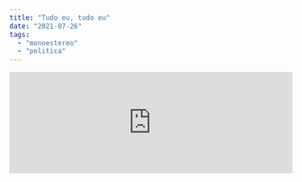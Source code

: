 ```yaml
---
title: "Tudo eu, tudo eu"
date: "2021-07-26"
tags: 
  - "monoestereo"
  - "politica"
---
```


<iframe src="https://anchor.fm/monoestereo/embed/episodes/Tudo-eu--tudo-eu-e151esq" height="180px" width="100%" frameborder="0" scrolling="no" style="width:100%;height:180px"></iframe>
